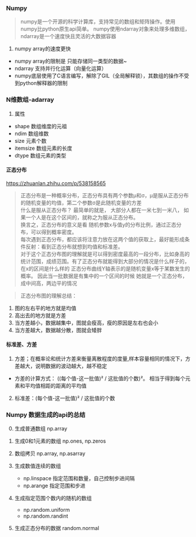 ### Numpy
> numpy是一个开源的科学计算库，支持常见的数组和矩阵操作。使用numpy比python原生api简单。
> numpy使用ndarray对象来处理多维数组，ndarray是一个速度快且灵活的大数据容器

1. numpy array的速度更快
- numpy array的限制是 只能存储同一类型的数据~
- ndarray 支持并行化运算（向量化运算）
- numpy底层使用了C语言编写，解除了GIL（全局解释锁），其数组的操作不受到python解释器的限制


### N维数组-adarray
1. 属性
- shape 数组维度的元祖
- ndim 数组维数
- size 元素个数
- itemsize 数组元素的长度
- dtype 数组元素的类型

#### 正态分布
https://zhuanlan.zhihu.com/p/538158565
> 正态分布是一种概率分布，正态分布具有两个参数μ和σ，μ是服从正态分布的随机变量的均值，第二个参数σ是此随机变量的方差  
> 什么是服从正态分布？ 最简单的就是， 大部分人都在一米七到一米八， 如果一个人是在这个区间的，就称之为服从正态分布。  
> 换言之，正态分布的意义是看 随机参数x与值y的分布比例，通过正态分布，可以得到概率密度。  
> 每次遇到正态分布，都应该将注意力放在这两个值的获取上，最好能形成条件反射：看到正态分布就想到均值和标准差。  
> 对于这个正态分布图的理解就是可以得到密度最高的一段分布，比如身高的统计范围，成绩范围。有了正态分布就能得到大部分的情况是什么样子的，在x的区间是什么样的
> 正态分布曲线Y轴表示的是随机变量x等于某数发生的概率。 因此当一批数据是有集中的一个区间的时候 她就是一个正态分布，成中间高，两边平的情况

> 正态分布图的理解总结：
1. 图的左右平的地方就是均值
2. 高出去的地方就是方差
3. 当方差越小，数据越集中，图就会瘦高，瘦的原因是左右也会小
4. 当方差越大，数据越分散，图就会矮胖

#### 标准差、方差
1. 方差；在概率论和统计方差来衡量离散程度的度量,样本容量相同的情况下，方差越大，说明数据的波动越大，越不稳定
- 方差的计算方式： ((每个值-这一批值)² / 这批值的个数)²。 相当于得到每个元素和平均值相距的距离的平均值
2. 标准差：(每个值-这一批值)² / 这批值的个数

### Numpy 数据生成的api的总结
0. 生成普通数组 np.array
1. 生成0和1元素的数组 np.ones, np.zeros
2. 数组拷贝 np.array, np.asarray
3. 生成数值连续的数组
    - np.linspace 指定范围和数量，自己控制步进间隔 
    - np.arange 指定范围和步进

4. 生成指定范围个数内的随机的数组
   - np.random.uniform
   - np.random.randint

5. 生成正态分布的数据 random.normal